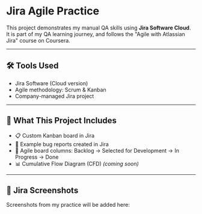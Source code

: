 # Jira Agile Practice

This project demonstrates my manual QA skills using **Jira Software Cloud**.  
It is part of my QA learning journey, and follows the "Agile with Atlassian Jira" course on Coursera.

---

## 🛠 Tools Used

- Jira Software (Cloud version)
- Agile methodology: Scrum & Kanban
- Company-managed Jira project

---

## 📌 What This Project Includes

- 📋 Custom Kanban board in Jira
- 🐞 Example bug reports created in Jira
- 🔄 Agile board columns: Backlog → Selected for Development → In Progress → Done
- 📊 Cumulative Flow Diagram (CFD) *(coming soon)*

---

## 📸 Jira Screenshots

Screenshots from my practice will be added here:
